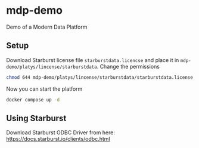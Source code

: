 # mdp-demo
Demo of a Modern Data Platform


## Setup

Download Starburst license file `starburstdata.licencse` and place it in `mdp-demo/platys/lincense/starburstdata`. Change the permissions

```bash
chmod 644 mdp-demo/platys/lincense/starburstdata/starburstdata.license
```

Now you can start the platform

```bash
docker compose up -d
```

## Using Starburst

Download Starburst ODBC Driver from here: <https://docs.starburst.io/clients/odbc.html>